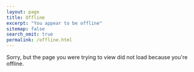 ```yaml
---
layout: page
title: Offline
excerpt: "You appear to be offline"
sitemap: false
search_omit: true
permalink: /offline.html
---
```


Sorry, but the page you were trying to view did not load because you're offline.
